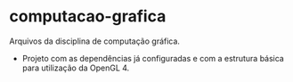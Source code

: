 # computacao-grafica
Arquivos da disciplina de computação gráfica.
- Projeto com as dependências já configuradas e com a estrutura básica para utilização da OpenGL 4.